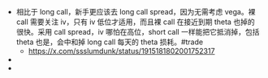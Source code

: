 - 相比于 long call，新手更应该去 long call spread，因为无需考虑 vega。裸 call 需要关注 iv，只有 iv 低位才适用，而且裸 call 在接近到期 theta 也掉的很快。采用 call spread，iv 哪怕在高位，short call 一样能把它抵消掉，包括 theta 也是，会中和掉 long call 每天的 theta 损耗。#trade
	- https://x.com/ssslumdunk/status/1915181802001752317
-
-